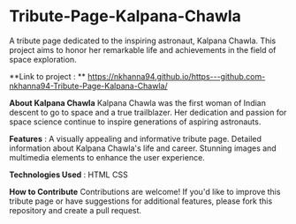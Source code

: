 # Tribute-Page-Kalpana-Chawla
A tribute page dedicated to the inspiring astronaut, Kalpana Chawla. This project aims to honor her remarkable life and achievements in the field of space exploration.

**Link to project : **
https://nkhanna94.github.io/https---github.com-nkhanna94-Tribute-Page-Kalpana-Chawla/

**About Kalpana Chawla**
Kalpana Chawla was the first woman of Indian descent to go to space and a true trailblazer. Her dedication and passion for space science continue to inspire generations of aspiring astronauts.

**Features** : 
A visually appealing and informative tribute page.
Detailed information about Kalpana Chawla's life and career.
Stunning images and multimedia elements to enhance the user experience.

**Technologies Used** : HTML CSS

**How to Contribute**
Contributions are welcome! If you'd like to improve this tribute page or have suggestions for additional features, please fork this repository and create a pull request.
